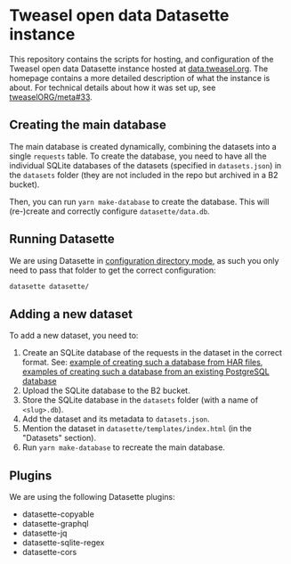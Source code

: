 # Tweasel open data Datasette instance

This repository contains the scripts for hosting, and configuration of the Tweasel open data Datasette instance hosted at [data.tweasel.org](https://data.tweasel.org). The homepage contains a more detailed description of what the instance is about. For technical details about how it was set up, see [tweaselORG/meta#33](https://github.com/tweaselORG/meta/issues/33).

## Creating the main database

The main database is created dynamically, combining the datasets into a single `requests` table. To create the database, you need to have all the individual SQLite databases of the datasets (specified in `datasets.json`) in the `datasets` folder (they are not included in the repo but archived in a B2 bucket).

Then, you can run `yarn make-database` to create the database. This will (re-)create and correctly configure `datasette/data.db`.

## Running Datasette

We are using Datasette in [configuration directory mode](https://docs.datasette.io/en/stable/settings.html#configuration-directory-mode), as such you only need to pass that folder to get the correct configuration:

```sh
datasette datasette/
```

## Adding a new dataset

To add a new dataset, you need to:

1. Create an SQLite database of the requests in the dataset in the correct format. See: [example of creating such a database from HAR files](https://github.com/tweaselORG/experiments/blob/main/monkey-july-2023/export-to-db.ts), [examples of creating such a database from an existing PostgreSQL database](https://github.com/tweaselORG/meta/issues/33)
2. Upload the SQLite database to the B2 bucket.
3. Store the SQLite database in the `datasets` folder (with a name of `<slug>.db`).
4. Add the dataset and its metadata to `datasets.json`.
5. Mention the dataset in `datasette/templates/index.html` (in the "Datasets" section).
6. Run `yarn make-database` to recreate the main database.

## Plugins

We are using the following Datasette plugins:

* datasette-copyable
* datasette-graphql
* datasette-jq
* datasette-sqlite-regex
* datasette-cors
